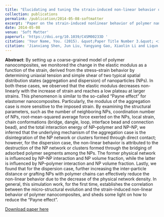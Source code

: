 ```yaml
---
title: "Elucidating and tuning the strain-induced non-linear behavior of polymer nanocomposites: a detailed molecular dynamics simulation study"
collection: publications
permalink: /publication/2014-05-08-softmatter
excerpt: 'Paper on the strain-induced nonlinear behavior of polymer nanocomposites - similar to "Payne effect"'
date: 2014-05-08
venue: 'Soft Matter'
paperurl: 'https://doi.org/10.1039/C4SM00233D '
citation: 'Your Name, You. (2015). &quot;Paper Title Number 3.&quot; <i>Journal 1</i>. 1(3).'
citation: 'Jianxiang Shen, Jun Liu, Yangyang Gao, Xiaolin Li and Liqun Zhang*. “Elucidating and tuning the strain-induced non-linear behavior of polymer nanocomposites: a detailed molecular dynamics simulation study.” Soft matter 10 28 (2014): 5099-5113.'
---
```


**Abstract**: By setting up a coarse-grained model of polymer nanocomposites, we monitored the change in the elastic modulus as a function of the strain, derived from the stress–strain behavior by determining uniaxial tension and simple shear of two typical spatial distribution states (aggregation and dispersion) of nanoparticles (NPs). In both these cases, we observed that the elastic modulus decreases non-linearly with the increase of strain and reaches a low plateau at larger strains. This phenomenon is similar to the so-called “Payne effect” for elastomer nanocomposites. Particularly, the modulus of the aggregation case is more sensitive to the imposed strain. By examining the structural parameters, such as the number of neighboring NPs, coordination number of NPs, root-mean-squared average force exerted on the NPs, local strain, chain conformations (bridge, dangle, loop, interface bead and connection bead), and the total interaction energy of NP–polymer and NP–NP, we inferred that the underlying mechanism of the aggregation case is the disintegration of the NP network or clusters formed through direct contact; however, for the dispersion case, the non-linear behavior is attributed to the destruction of the NP network or clusters formed through the bridging of adsorbed polymer segments among the NPs. The former physical network is influenced by NP–NP interaction and NP volume fraction, while the latter is influenced by NP–polymer interaction and NP volume fraction. Lastly, we found that for the dispersion case, further increasing the inter-particle distance or grafting NPs with polymer chains can effectively reduce the non-linear behavior due to the decrease of the physical network density. In general, this simulation work, for the first time, establishes the correlation between the micro-structural evolution and the strain-induced non-linear behavior of polymer nanocomposites, and sheds some light on how to reduce the “Payne effect”.

[Download paper here](https://www.researchgate.net/profile/Jianxiang-Shen/publication/262926589_Elucidating_and_tuning_the_strain-induced_non-linear_behavior_of_polymer_nanocomposites_A_detailed_molecular_dynamics_simulation_study/links/57745e2d08aeb9427e24229b/Elucidating-and-tuning-the-strain-induced-non-linear-behavior-of-polymer-nanocomposites-A-detailed-molecular-dynamics-simulation-study.pdf)
